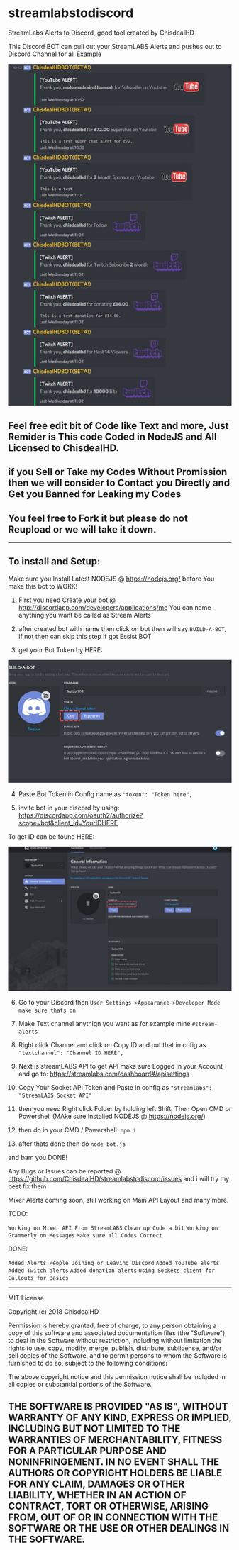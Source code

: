 # streamlabstodiscord
StreamLabs Alerts to Discord, good tool created by ChisdealHD

This Discord BOT can pull out your StreamLABS Alerts and pushes out to Discord Channel for all Example

![](https://github.com/ChisdealHD/streamlabstodiscord/blob/master/screenshot/nFPyvpf.jpg?raw=true)

Feel free edit bit of Code like Text and more, Just Remider is This code Coded in NodeJS and All Licensed to ChisdealHD.
----------------------------------------------------------------------------
if you Sell or Take my Codes Without Promission then we will consider to Contact you Directly and Get you Banned for Leaking my Codes
----------------------------------------------------------------------------
You feel free to Fork it but please do not Reupload or we will take it down.
----------------------------------------------------------------------------
----------------------------------------------------------------------------

To install and Setup:
----------------------------------------------------------------------------
Make sure you Install Latest NODEJS @ https://nodejs.org/ before You make this bot to WORK!

1. First you need Create your bot @ http://discordapp.com/developers/applications/me
You can name anything you want be called as Stream Alerts

2. after created bot with name then click on bot then will say `BUILD-A-BOT`, if not then can skip this step if got Essist BOT

3. get your Bot Token by HERE: 

![](https://github.com/ChisdealHD/streamlabstodiscord/blob/master/screenshot/tqqwetbdsf.jpg?raw=true)

4. Paste Bot Token in Config name as `"token": "Token here",`

5. invite bot in your discord by using: https://discordapp.com/oauth2/authorize?scope=bot&client_id=YourIDHERE

To get ID can be found HERE:

![](https://github.com/ChisdealHD/streamlabstodiscord/blob/master/screenshot/wyfdjdjrtyjrt.jpg?raw=true)

6. Go to your Discord then `User Settings->Appearance->Developer Mode make sure thats on`

7. Make Text channel anythign you want as for example mine `#stream-alerts`

8. Right click Channel and click on Copy ID and put that in cofig as `"textchannel": "Channel ID HERE",`

9. Next is streamLABS API to get API make sure Logged in your Account and go to: https://streamlabs.com/dashboard#/apisettings

10. Copy Your Socket API Token and Paste in config as `"streamlabs": "StreamLABS Socket API"`

11. then you need Right click Folder by holding left Shift, Then Open CMD or Powershell (MAke sure Installed NODEJS @ https://nodejs.org/)

12. then do in your CMD / Powershell: `npm i`

13. after thats done then do `node bot.js`

and bam you DONE!

Any Bugs or Issues can be reported @ https://github.com/ChisdealHD/streamlabstodiscord/issues and i will try my best fix them


Mixer Alerts coming soon, still working on Main API Layout and many more.

TODO:

`Working on Mixer API From StreamLABS`
`Clean up Code a bit`
`Working on Grammerly on Messages`
`Make sure all Codes Correct`

DONE:

`Added Alerts People Joining or Leaving Discord`
`Added YouTube alerts`
`Added Twitch alerts`
`Added donation alerts`
`Using Sockets client for Callouts for Basics`


----------------------------------------------------------------------------

MIT License

Copyright (c) 2018 ChisdealHD

Permission is hereby granted, free of charge, to any person obtaining a copy
of this software and associated documentation files (the "Software"), to deal
in the Software without restriction, including without limitation the rights
to use, copy, modify, merge, publish, distribute, sublicense, and/or sell
copies of the Software, and to permit persons to whom the Software is
furnished to do so, subject to the following conditions:

The above copyright notice and this permission notice shall be included in all
copies or substantial portions of the Software.

THE SOFTWARE IS PROVIDED "AS IS", WITHOUT WARRANTY OF ANY KIND, EXPRESS OR
IMPLIED, INCLUDING BUT NOT LIMITED TO THE WARRANTIES OF MERCHANTABILITY,
FITNESS FOR A PARTICULAR PURPOSE AND NONINFRINGEMENT. IN NO EVENT SHALL THE
AUTHORS OR COPYRIGHT HOLDERS BE LIABLE FOR ANY CLAIM, DAMAGES OR OTHER
LIABILITY, WHETHER IN AN ACTION OF CONTRACT, TORT OR OTHERWISE, ARISING FROM,
OUT OF OR IN CONNECTION WITH THE SOFTWARE OR THE USE OR OTHER DEALINGS IN THE
SOFTWARE.
----------------------------------------------------------------------------
